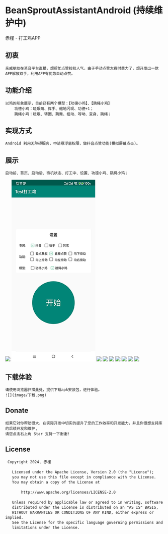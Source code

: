 # BeanSproutAssistantAndroid (持续维护中)
赤槿 - 打工鸡APP

## 初衷
    亲戚朋友在某音平台直播，想帮忙点赞拉拉人气，由于手动点赞太费时费力了，想开发出一款APP解放双手，利用APP有优势自动点赞。

## 功能介绍
    以鸡的形象展示，目前已有两个模型：【功德小鸡】、【跳绳小鸡】
        功德小鸡：眨眼睛、挥手、缩地闪现、功德+1；
        跳绳小鸡：眨眼、转圈、跳舞、扭动、呀呦、变身、跳绳；

## 实现方式
    Android 利用无障碍服务，申请悬浮窗权限，做抖音点赞功能(模拟屏幕点击)。

## 展示
    启动前、首页、启动后、待机状态、打工中、设置、功德小鸡、跳绳小鸡；

![](image/启动前.jpg)
![](image/首页.jpg)
![](image/启动后.jpg)
![](image/待机状态.jpg)
![](image/打工中.jpg)
![](image/设置.jpg)
![](image/功德小鸡.jpg)
![](image/跳绳小鸡.jpg)
![](image/跳绳.jpg)

## 下载体验
    请使用浏览器扫描此处，提供下载apk安装包，进行体验。
    ![](image/下载.png)

## Donate
    如果它对你帮助很大，在实际开发中切实的提升了您的工作效率和开发能力，并且你很想支持库的后续开发和维护,
    请您点击右上角 Star 支持一下谢谢!

## License
``` 
 Copyright 2024, 赤槿       
  
   Licensed under the Apache License, Version 2.0 (the "License");
   you may not use this file except in compliance with the License.
   You may obtain a copy of the License at 
 
       http://www.apache.org/licenses/LICENSE-2.0 

   Unless required by applicable law or agreed to in writing, software
   distributed under the License is distributed on an "AS IS" BASIS,
   WITHOUT WARRANTIES OR CONDITIONS OF ANY KIND, either express or implied.
   See the License for the specific language governing permissions and
   limitations under the License.
```